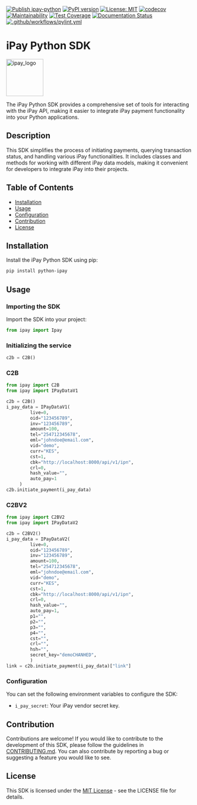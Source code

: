 [![Publish ipay-python](https://github.com/Softech-Technologies/ipay/actions/workflows/publish.yaml/badge.svg?branch=main)](https://github.com/Softech-Technologies/ipay/actions/workflows/publish.yaml)  [![PyPI version](https://badge.fury.io/py/python-ipay.svg)](https://badge.fury.io/py/python-ipay) [![License: MIT](https://img.shields.io/badge/License-MIT-yellow.svg)](https://opensource.org/licenses/MIT) [![codecov](https://codecov.io/gh/Softech-Technologies/ipay/branch/main/graph/badge.svg?token=ZQZQZQZQZQ)](https://codecov.io/gh/Softech-Technologies/ipay) [![Maintainability](https://api.codeclimate.com/v1/badges/4b0b0b0b0b0b0b0b0b0b/maintainability)](https://codeclimate.com/github/Softech-Technologies/ipay/maintainability) [![Test Coverage](https://api.codeclimate.com/v1/badges/4b0b0b0b0b0b0b0b0b0b/test_coverage)](https://codeclimate.com/github/Softech-Technologies/ipay/test_coverage) [![Documentation Status](https://readthedocs.org/projects/ipay/badge/?version=latest)](https://ipay.readthedocs.io/en/latest/?badge=latest) [![.github/workflows/pylint.yml](https://github.com/Softech-Technologies/ipay/actions/workflows/pylint.yml/badge.svg?branch=main)](https://github.com/Softech-Technologies/ipay/actions/workflows/pylint.yml)
# iPay Python SDK

<img src="https://www.ipayafrica.com/sites/default/files/logo-45-percent_01.svg" alt="ipay_logo" height="100" width="100">

[//]: # (![iPay Logo]&#40;https://www.ipayafrica.com/sites/default/files/logo-45-percent_01.svg&#41;)

The iPay Python SDK provides a comprehensive set of tools for interacting with the iPay API, making it easier to integrate iPay payment functionality into your Python applications.

## Description

This SDK simplifies the process of initiating payments, querying transaction status, and handling various iPay functionalities. It includes classes and methods for working with different iPay data models, making it convenient for developers to integrate iPay into their projects.

## Table of Contents

- [Installation](#installation)
- [Usage](#usage)
- [Configuration](#configuration)
- [Contribution](#contribution)
- [License](#license)

## Installation

Install the iPay Python SDK using pip:

```bash
pip install python-ipay
```

## Usage

### Importing the SDK

Import the SDK into your project:

```python
from ipay import Ipay
```

### Initializing the service 
```python
c2b = C2B()
```

### C2B
```python
from ipay import C2B
from ipay import IPayDataV1

c2b = C2B()
i_pay_data = IPayDataV1(
         live=0,
         oid="123456789",
         inv="123456789",
         amount=100,
         tel="254712345678",
         eml="johndoe@email.com",
         vid="demo",
         curr="KES",
         cst=1,
         cbk="http://localhost:8000/api/v1/ipn",
         crl=0,
         hash_value="",
         auto_pay=1
     )
c2b.initiate_payment(i_pay_data)

```

### C2BV2
```python
from ipay import C2BV2
from ipay import IPayDataV2

c2b = C2BV2()
i_pay_data = IPayDataV2(
         live=0,
         oid="123456789",
         inv="123456789",
         amount=100,
         tel="254712345678",
         eml="johndoe@email.com",
         vid="demo",
         curr="KES",
         cst=1,
         cbk="http://localhost:8000/api/v1/ipn",
         crl=0,
         hash_value="",
         auto_pay=1,
         p1="",
         p2="",
         p3="",
         p4="",
         cst="",
         crl="",
         hsh="",
         secret_key="demoCHANHED",
         )
link = c2b.initiate_payment(i_pay_data)["link"]
```
            

### Configuration
You can set the following environment variables to configure the SDK:

- `i_pay_secret`: Your iPay vendor secret key.

## Contribution

Contributions are welcome! If you would like to contribute to the development of this SDK, please follow the guidelines in [CONTRIBUTING.md](https://github.com/Softech-Technologies/ipay/blob/dev/CONTRIBUTING.md). You can also contribute by reporting a bug or suggesting a feature you would like to see.

## License
This SDK is licensed under the [MIT License](https://github.com/Softech-Technologies/ipay/blob/dev/LICENSE) - see the LICENSE file for details.




